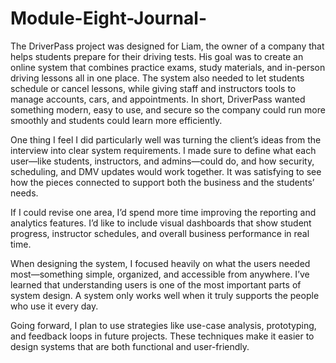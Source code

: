 # Module-Eight-Journal-
The DriverPass project was designed for Liam, the owner of a company that helps students prepare for their driving tests. His goal was to create an online system that combines practice exams, study materials, and in-person driving lessons all in one place. The system also needed to let students schedule or cancel lessons, while giving staff and instructors tools to manage accounts, cars, and appointments. In short, DriverPass wanted something modern, easy to use, and secure so the company could run more smoothly and students could learn more efficiently.

One thing I feel I did particularly well was turning the client’s ideas from the interview into clear system requirements. I made sure to define what each user—like students, instructors, and admins—could do, and how security, scheduling, and DMV updates would work together. It was satisfying to see how the pieces connected to support both the business and the students’ needs.

If I could revise one area, I’d spend more time improving the reporting and analytics features. I’d like to include visual dashboards that show student progress, instructor schedules, and overall business performance in real time.

When designing the system, I focused heavily on what the users needed most—something simple, organized, and accessible from anywhere. I’ve learned that understanding users is one of the most important parts of system design. A system only works well when it truly supports the people who use it every day.

Going forward, I plan to use strategies like use-case analysis, prototyping, and feedback loops in future projects. These techniques make it easier to design systems that are both functional and user-friendly.
